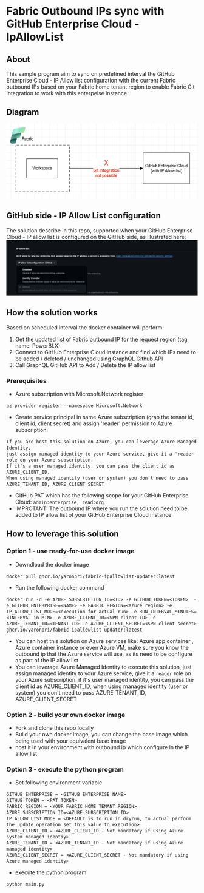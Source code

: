 # Fabric Outbound IPs sync with GitHub Enterprise Cloud - IpAllowList

## About
This sample program aim to sync on predefined interval the GitHub Enterprise Cloud - IP Allow list configuration with the current Fabric outbound IPs based on your Fabric home tenant region to enable Fabric Git Integration to work with this enterpeise instance.

## Diagram
![alt text](img/fabric-ip-allow-list.png)

## GitHub side - IP Allow List configuration
The solution describe in this repo, supported when your GitHub Enterprise Cloud - IP allow list is configured on the GitHub side, as illustrated here:
![alt text](img/configuration.png)

## How the solution works
Based on scheduled interval the docker container will perform:
1. Get the updated list of Fabric outbound IP for the request region (tag name: PowerBI.X) 
1. Connect to GitHub Enterprise Cloud instance and find which IPs need to be added / deleted / unchanged using GraphQL Github API
1. Call GraphQL GitHub API to Add / Delete the IP allow list

### Prerequisites

- Azure subscription with Microsoft.Network register
```
az provider register --namespace Microsoft.Network
```
- Create service principal in same Azure subscription (grab the tenant id, client id, client secret) and assign 'reader' permission to Azure subscription.
```
If you are host this solution on Azure, you can leverage Azure Managed Identity, 
just assign managed identity to your Azure service, give it a 'reader' role on your Azure subscription. 
If it's a user managed identity, you can pass the client id as AZURE_CLIENT_ID. 
When using managed identity (user or system) you don't need to pass AZURE_TENANT_ID, AZURE_CLIENT_SECRET
```
- GitHub PAT which has the following scope for your GitHub Enterprise Cloud: ```admin:enterprise, read:org```
- IMPROTANT: The outbound IP where you run the solution need to be added to IP allow list of your GitHub Enterprise Cloud instance

## How to leverage this solution
### Option 1 - use ready-for-use docker image
- Downdload the docker image
```
docker pull ghcr.io/yaronpri/fabric-ipallowlist-updater:latest
```
- Run the following docker command
```
docker run -d -e AZURE_SUBSCRIPTION_ID=<ID> -e GITHUB_TOKEN=<TOKEN>  -e GITHUB_ENTERPRISE=<NAME> -e FABRIC_REGION=<azure region> -e IP_ALLOW_LIST_MODE=<execution for actual run> -e RUN_INTERVAL_MINUTES=<INTERVAL in MIN> -e AZURE_CLIENT_ID=<SPN client ID> -e AZURE_TENANT_ID=<TENANT ID> -e AZURE_CLIENT_SECRET=<SPN client secret> ghcr.io/yaronpri/fabric-ipallowlist-updater:latest
```

- You can host this solution on Azure services like: Azure app container , Azure container instance or even Azure VM, make sure you know the outbound ip that the Azure service will use, as its need to be configure as part of the IP allow list
- You can leverage Azure Managed Identity to execute this solution, just assign managed identity to your Azure service, give it a ```reader``` role on your Azure subscription. if it's user managed identity, you can pass the client id as AZURE_CLIENT_ID, when using managed identity (user or system) you don't need to pass AZURE_TENANT_ID, AZURE_CLIENT_SECRET

### Option 2 - build your own docker image
- Fork and clone this repo locally
- Build your own docker image, you can change the base image which being used with your equivalent base image
- host it in your environment with outbound ip which configure in the IP allow list

### Option 3 - execute the python program
- Set following environment variable
```
GITHUB_ENTERPRISE = <GITHUB ENTERPRISE NAME>
GITHUB_TOKEN = <PAT TOKEN>
FABRIC_REGION = <YOUR FABRIC HOME TENANT REGION>
AZURE_SUBSCRIPTION_ID=<AZURE SUBSCRIPTION ID>
IP_ALLOW_LIST_MODE = <DEFAULT is to run in dryrun, to actual perform the update operation set this value to execution>
AZURE_CLIENT_ID = <AZURE_CLIENT_ID - Not mandatory if using Azure system managed identiy>
AZURE_TENANT_ID = <AZURE_TENANT_ID - Not mandatory if using Azure managed identity>
AZURE_CLIENT_SECRET = <AZURE_CLIENT_SECRET - Not mandatory if using Azure managed identity>
```
- execute the python program 
```
python main.py
```